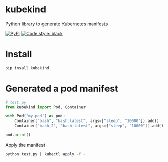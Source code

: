 # kubekind

Python library to generate Kubernetes manifests


[![PyPi](https://img.shields.io/pypi/v/kubekind.svg?style=flat-square)](https://pypi.python.org/pypi/kubekind)
[![Code style: black](https://img.shields.io/badge/code%20style-black-000000.svg?style=flat-square)](https://github.com/ambv/black)

# Install
```sh
pip insall kubekind
```
# Generated a pod manifest
```python
# test.py
from kubekind import Pod, Container

with Pod("my-pod") as pod:
    Container("bash", "bash:latest", args=["sleep", "10000"]).add()
    Container("bash_2", "bash:latest", args=["sleep", "10000"]).add()

pod.print()
```
Apply the manifest
```sh
python test.py | kubectl apply -f -
```
